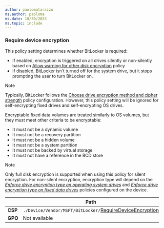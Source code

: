 ```yaml
---
author: paolomatarazzo
ms.author: paoloma
ms.date: 10/30/2023
ms.topic: include
---
```


### Require device encryption

This policy setting determines whether BitLocker is required:

- If enabled, encryption is triggered on all drives silently or non-silently based on [Allow warning for other disk encryption](../configure.md?tabs=os#allow-warning-for-other-disk-encryption) policy
- If disabled, BitLocker isn't turned off for the system drive, but it stops prompting the user to turn BitLocker on.

> [!NOTE]
> Typically, BitLocker follows the [Choose drive encryption method and cipher strength](../configure.md?tabs=os#choose-drive-encryption-method-and-cipher-strength) policy configuration. However, this policy setting will be ignored for self-encrypting fixed drives and self-encrypting OS drives.

Encryptable fixed data volumes are treated similarly to OS volumes, but they must meet other criteria to be encryptable:

- It must not be a dynamic volume
- It must not be a recovery partition
- It must not be a hidden volume
- It must not be a system partition
- It must not be backed by virtual storage
- It must not have a reference in the BCD store

> [!NOTE]
> Only full disk encryption is supported when using this policy for silent encryption. For non-silent encryption, encryption type will depend on the [*Enforce drive encryption type on operating system drives*](../configure.md?tabs=fixed#enforce-drive-encryption-type-on-operating-system-drives) and [*Enforce drive encryption type on fixed data drives*](../configure.md?tabs=fixed#enforce-drive-encryption-type-on-fixed-data-drives) policies configured on the device.

|  | Path |
|--|--|
| **CSP** | `./Device/Vendor/MSFT/BitLocker/`[RequireDeviceEncryption](/windows/client-management/mdm/bitlocker-csp#requiredeviceencryption) |
| **GPO** | Not available |
